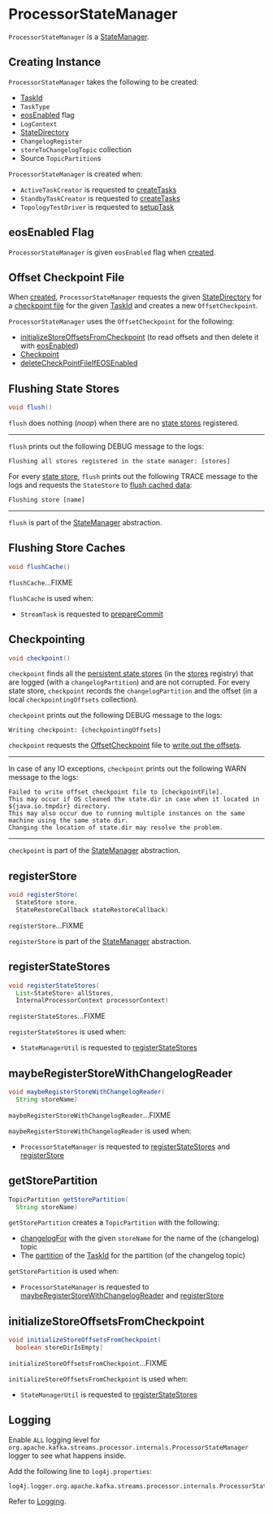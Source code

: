 # ProcessorStateManager

`ProcessorStateManager` is a [StateManager](StateManager.md).

## Creating Instance

`ProcessorStateManager` takes the following to be created:

* <span id="taskId"> [TaskId](TaskId.md)
* <span id="taskType"> `TaskType`
* [eosEnabled](#eosEnabled) flag
* <span id="logContext"> `LogContext`
* <span id="stateDirectory"> [StateDirectory](StateDirectory.md)
* <span id="changelogReader"> `ChangelogRegister`
* <span id="storeToChangelogTopic"> `storeToChangelogTopic` collection
* <span id="sourcePartitions"> Source `TopicPartition`s

`ProcessorStateManager` is created when:

* `ActiveTaskCreator` is requested to [createTasks](ActiveTaskCreator.md#createTasks)
* `StandbyTaskCreator` is requested to [createTasks](StandbyTaskCreator.md#createTasks)
* `TopologyTestDriver` is requested to [setupTask](TopologyTestDriver.md#setupTask)

## <span id="eosEnabled"> eosEnabled Flag

`ProcessorStateManager` is given `eosEnabled` flag when [created](#creating-instance).

## <span id="checkpointFile"> Offset Checkpoint File

When [created](#creating-instance), `ProcessorStateManager` requests the given [StateDirectory](#stateDirectory) for a [checkpoint file](StateDirectory.md#checkpointFileFor) for the given [TaskId](#taskId) and creates a new `OffsetCheckpoint`.

`ProcessorStateManager` uses the `OffsetCheckpoint` for the following:

* [initializeStoreOffsetsFromCheckpoint](#initializeStoreOffsetsFromCheckpoint) (to read offsets and then delete it with [eosEnabled](#eosEnabled))
* [Checkpoint](#checkpoint)
* [deleteCheckPointFileIfEOSEnabled](#deleteCheckPointFileIfEOSEnabled)

## <span id="flush"> Flushing State Stores

```java
void flush()
```

`flush` does nothing (_noop_) when there are no [state stores](#stores) registered.

---

`flush` prints out the following DEBUG message to the logs:

```text
Flushing all stores registered in the state manager: [stores]
```

For every [state store](#stores), `flush` prints out the following TRACE message to the logs and requests the `StateStore` to [flush cached data](processor/StateStore.md#flush):

```text
Flushing store [name]
```

---

`flush` is part of the [StateManager](StateManager.md#flush) abstraction.

## <span id="flushCache"> Flushing Store Caches

```java
void flushCache()
```

`flushCache`...FIXME

`flushCache` is used when:

* `StreamTask` is requested to [prepareCommit](StreamTask.md#prepareCommit)

## <span id="checkpoint"> Checkpointing

```java
void checkpoint()
```

`checkpoint` finds all the [persistent state stores](processor/StateStore.md#persistent) (in the [stores](#stores) registry) that are logged (with a `changelogPartition`) and are not corrupted. For every state store, `checkpoint` records the `changelogPartition` and the offset (in a local `checkpointingOffsets` collection).

`checkpoint` prints out the following DEBUG message to the logs:

```text
Writing checkpoint: [checkpointingOffsets]
```

`checkpoint` requests the [OffsetCheckpoint](#checkpointFile) file to [write out the offsets](state/OffsetCheckpoint.md#write).

---

In case of any IO exceptions, `checkpoint` prints out the following WARN message to the logs:

```text
Failed to write offset checkpoint file to [checkpointFile].
This may occur if OS cleaned the state.dir in case when it located in ${java.io.tmpdir} directory.
This may also occur due to running multiple instances on the same machine using the same state dir.
Changing the location of state.dir may resolve the problem.
```

---

`checkpoint` is part of the [StateManager](StateManager.md#checkpoint) abstraction.

## <span id="registerStore"> registerStore

```java
void registerStore(
  StateStore store,
  StateRestoreCallback stateRestoreCallback)
```

`registerStore`...FIXME

`registerStore` is part of the [StateManager](StateManager.md#registerStore) abstraction.

## <span id="registerStateStores"> registerStateStores

```java
void registerStateStores(
  List<StateStore> allStores, 
  InternalProcessorContext processorContext)
```

`registerStateStores`...FIXME

`registerStateStores` is used when:

* `StateManagerUtil` is requested to [registerStateStores](StateManagerUtil.md#registerStateStores)

## <span id="maybeRegisterStoreWithChangelogReader"> maybeRegisterStoreWithChangelogReader

```java
void maybeRegisterStoreWithChangelogReader(
  String storeName)
```

`maybeRegisterStoreWithChangelogReader`...FIXME

`maybeRegisterStoreWithChangelogReader` is used when:

* `ProcessorStateManager` is requested to [registerStateStores](#registerStateStores) and [registerStore](#registerStore)

## <span id="getStorePartition"> getStorePartition

```java
TopicPartition getStorePartition(
  String storeName)
```

`getStorePartition` creates a `TopicPartition` with the following:

* [changelogFor](#changelogFor) with the given `storeName` for the name of the (changelog) topic
* The [partition](TaskId.md#partition) of the [TaskId](#taskId) for the partition (of the changelog topic)

`getStorePartition` is used when:

* `ProcessorStateManager` is requested to [maybeRegisterStoreWithChangelogReader](#maybeRegisterStoreWithChangelogReader) and [registerStore](#registerStore)

## <span id="initializeStoreOffsetsFromCheckpoint"> initializeStoreOffsetsFromCheckpoint

```java
void initializeStoreOffsetsFromCheckpoint(
  boolean storeDirIsEmpty)
```

`initializeStoreOffsetsFromCheckpoint`...FIXME

`initializeStoreOffsetsFromCheckpoint` is used when:

* `StateManagerUtil` is requested to [registerStateStores](StateManagerUtil.md#registerStateStores)

## Logging

Enable `ALL` logging level for `org.apache.kafka.streams.processor.internals.ProcessorStateManager` logger to see what happens inside.

Add the following line to `log4j.properties`:

```text
log4j.logger.org.apache.kafka.streams.processor.internals.ProcessorStateManager=ALL
```

Refer to [Logging](logging.md).
